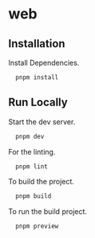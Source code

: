 # web

## Installation

Install Dependencies.

```bash
  pnpm install
```

## Run Locally

Start the dev server.

```bash
  pnpm dev
```

For the linting.

```bash
  pnpm lint
```

To build the project.

```bash
  pnpm build
```

To run the build project.

```bash
  pnpm preview
```

